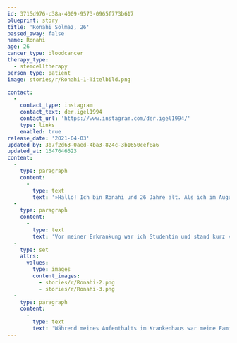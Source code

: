 ```yaml
---
id: 3715d976-c38a-4009-9573-0965f773b617
blueprint: story
title: 'Ronahi Solmaz, 26'
passed_away: false
name: Ronahi
age: 26
cancer_type: bloodcancer
therapy_type:
  - stemcelltherapy
person_type: patient
image: stories/r/Ronahi-1-Titelbild.png

contact:
  -
    contact_type: instagram
    contact_text: der.igel1994
    contact_url: 'https://www.instagram.com/der.igel1994/'
    type: links
    enabled: true
release_date: '2021-04-03'
updated_by: 3b7f2d63-0aed-4ba3-824c-3b1650cef8a6
updated_at: 1647646623
content:
  -
    type: paragraph
    content:
      -
        type: text
        text: '»Hallo! Ich bin Ronahi und 26 Jahre alt. Als ich im August 2020 mit Leukämie diagnostiziert wurde, brach für mich meine Welt zusammen. Zu dieser Zeit befand ich mich im Ausland und war auf mich allein gestellt. Dieses Gefühl werde ich niemals vergessen und habe es mir als Ziel genommen, anderen Betroffenen zu helfen. Niemand sollte nach solch einer Diagnose auf sich allein gestellt sein. Als ich von Pathly gehört hatte, sah ich die Gelegenheit, gemeinsam mit Pathly meine Ziele zu realisieren: ›Ich kann vielleicht niemandem den Krebs wegnehmen, erhoffe mir jedoch, dass ich als Teil vom Pathly-Team Krebspatient:innen helfen kann. Gemeinsam sind wir stark!‹ Zudem hilft mir Pathly dabei, mich intensiver mit meiner Krebserkrankung auseinandersetzen, ohne mich schlecht zu fühlen.'
  -
    type: paragraph
    content:
      -
        type: text
        text: 'Vor meiner Erkrankung war ich Studentin und stand kurz vor meinem Bachelorabschluss. Lebensfroh, wissbegierig und reiselustig. Weltoffen und voller Freude, neue Kulturen und Sprachen kennenzulernen. Meine Lebensfreude und Positivität habe ich trotz meiner Diagnose nicht verloren und bin nur umso stärker geworden. Ich habe gelernt, auf meinen Körper zu achten, das Leben achtsamer zu leben und dankbar für jeden weiteren gesunden Moment zu sein. Diese neu erlangten Blickwinkel möchte ich mit meinen Mitmenschen teilen.'
  -
    type: set
    attrs:
      values:
        type: images
        content_images:
          - stories/r/Ronahi-2.png
          - stories/r/Ronahi-3.png
  -
    type: paragraph
    content:
      -
        type: text
        text: 'Während meines Aufenthalts im Krankenhaus war meine Familie – vor allem meine Schwester – mein größter Stützpunkt. In Zeiten von Corona durfte mich niemand besuchen. Es war ziemlich schwierig, da ich meine Familie über ein Jahr lang nicht gesehen hatte. Erst Mitte Oktober durfte ich – zu meiner kurzzeitigen Entlassung – meine Familie sehen. Als ich im November zur Stammzellentransplantation wieder ins Krankenhaus musste, habe ich mich dazu entschlossen, als Krebsbloggerin anzufangen. Der Austausch in der Krebscommunity war mir sehr wichtig und gab mir Mut, nicht aufzugeben. Ich bin sehr dankbar, dass ich in dieser Zeit nicht allein war und möchte, dass andere ebenfalls dieses Glück empfinden dürfen.«'
---
```

